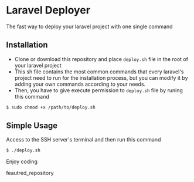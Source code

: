 # Laravel Deployer

The fast way to deploy your laravel project with one single command

## Installation

- Clone or download this repository and place ```deploy.sh``` file in the root of your laravel project
- This sh file contains the most common commands that every laravel's project need to run for the installation process, but you can modify it by adding your own commands according to your needs. 
- Then, you have to give execute permission to ```deploy.sh``` file by runing this command 

```bash 
$ sudo chmod +x /path/to/deploy.sh 
```

## Simple Usage

Access to the SSH server's terminal and then run this command 

```bash
$ ./deploy.sh
```

Enjoy coding

feautred_repository

